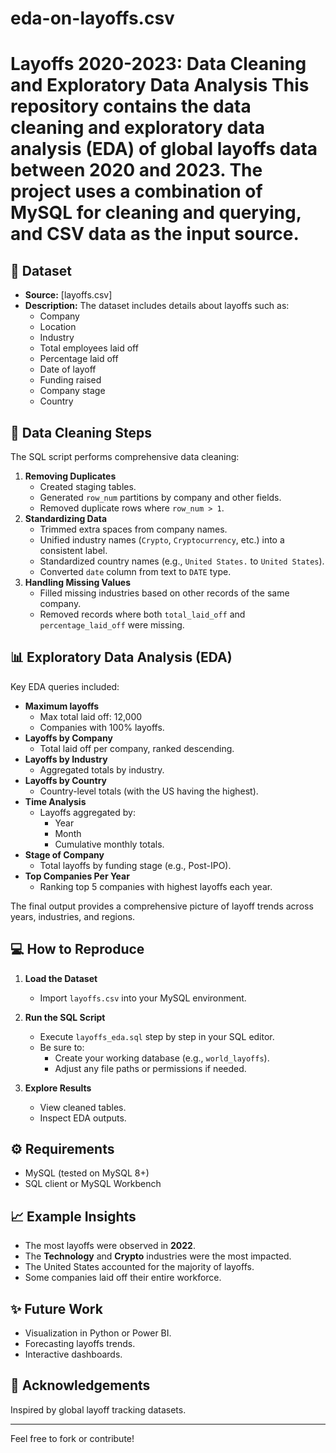 # eda-on-layoffs.csv
# Layoffs 2020-2023: Data Cleaning and Exploratory Data Analysis  This repository contains the data cleaning and exploratory data analysis (EDA) of global layoffs data between 2020 and 2023. The project uses a combination of **MySQL** for cleaning and querying, and **CSV data** as the input source.



## 📝 Dataset

- **Source:** [layoffs.csv]
- **Description:** The dataset includes details about layoffs such as:
  - Company
  - Location
  - Industry
  - Total employees laid off
  - Percentage laid off
  - Date of layoff
  - Funding raised
  - Company stage
  - Country

## 🧹 Data Cleaning Steps

The SQL script performs comprehensive data cleaning:
1. **Removing Duplicates**
   - Created staging tables.
   - Generated `row_num` partitions by company and other fields.
   - Removed duplicate rows where `row_num > 1`.
2. **Standardizing Data**
   - Trimmed extra spaces from company names.
   - Unified industry names (`Crypto`, `Cryptocurrency`, etc.) into a consistent label.
   - Standardized country names (e.g., `United States.` to `United States`).
   - Converted `date` column from text to `DATE` type.
3. **Handling Missing Values**
   - Filled missing industries based on other records of the same company.
   - Removed records where both `total_laid_off` and `percentage_laid_off` were missing.

## 📊 Exploratory Data Analysis (EDA)

Key EDA queries included:

- **Maximum layoffs**
  - Max total laid off: 12,000
  - Companies with 100% layoffs.
- **Layoffs by Company**
  - Total laid off per company, ranked descending.
- **Layoffs by Industry**
  - Aggregated totals by industry.
- **Layoffs by Country**
  - Country-level totals (with the US having the highest).
- **Time Analysis**
  - Layoffs aggregated by:
    - Year
    - Month
    - Cumulative monthly totals.
- **Stage of Company**
  - Total layoffs by funding stage (e.g., Post-IPO).
- **Top Companies Per Year**
  - Ranking top 5 companies with highest layoffs each year.

The final output provides a comprehensive picture of layoff trends across years, industries, and regions.

## 💻 How to Reproduce

1. **Load the Dataset**
   - Import `layoffs.csv` into your MySQL environment.

2. **Run the SQL Script**
   - Execute `layoffs_eda.sql` step by step in your SQL editor.
   - Be sure to:
     - Create your working database (e.g., `world_layoffs`).
     - Adjust any file paths or permissions if needed.

3. **Explore Results**
   - View cleaned tables.
   - Inspect EDA outputs.

## ⚙️ Requirements

- MySQL (tested on MySQL 8+)
- SQL client or MySQL Workbench

## 📈 Example Insights

- The most layoffs were observed in **2022**.
- The **Technology** and **Crypto** industries were the most impacted.
- The United States accounted for the majority of layoffs.
- Some companies laid off their entire workforce.

## ✨ Future Work

- Visualization in Python or Power BI.
- Forecasting layoffs trends.
- Interactive dashboards.

## 🙌 Acknowledgements

Inspired by global layoff tracking datasets.

---

Feel free to fork or contribute!
